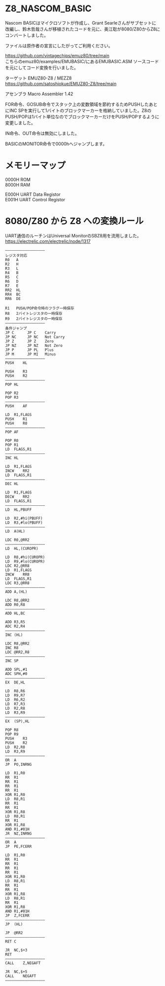 # Z8_NASCOM_BASIC

Nascom BASICはマイクロソフトが作成し、Grant Searleさんがサブセットに改編し、鈴木哲哉さんが移植されたコードを元に、奥江聡が8080/Z80からZ8にコンバートしました。  

ファイルは原作者の宣言にしたがってご利用ください。  

https://github.com/vintagechips/emuz80/tree/main  
こちらのemuz80/examples/EMUBASIC/にあるEMUBASIC.ASM ソースコードを元にしてコード変換を行いました。

ターゲット EMUZ80-Z8 / MEZZ8  
https://github.com/satoshiokue/EMUZ80-Z8/tree/main  

アセンブラ Macro Assembler 1.42  


FOR命令、GOSUB命令でスタック上の変数領域を節約するためPUSHしたあとにINC SPを実行して1バイトのブロックマーカーを格納していました。Z8のPUSH/POPは1バイト単位なのでブロックマーカーだけをPUSH/POPするように変更しました。    

IN命令、OUT命令は無効にしました。 

BASICのMONITOR命令で0000hへジャンプします。

# メモリーマップ
0000H ROM  
8000H RAM  
  
E000H UART Data Registor  
E001H UART Control Registor  

# 8080/Z80 から Z8 への変換ルール

UART通信のルーチンはUniversal MonitorのSBZ8用を流用しました。  
https://electrelic.com/electrelic/node/1317  
```
——————————————————
レジスタ対応
R0   A
R2   H
R3   L
R4   B
R5   C
R6   D
R7   E
RR2  HL
RR4  BC
RR6  DE

R1   PUSH/POP命令時のフラグ一時保存
R8   2バイトレジスタの一時保存
R9   2バイトレジスタの一時保存
——————————————————
条件ジャンプ
JP C	  JP C    Carry
JP NC	  JP NC   Not Carry
JP Z	  JP Z    Zero
JP NZ	  JP NZ   Not Zero
JP P	  JP PL   Plus
JP M	  JP MI   Minus
——————————————————
PUSH	HL

PUSH	R3
PUSH	R2
——————————————————
POP	HL

POP	R2
POP	R3
——————————————————
PUSH	AF

LD	R1,FLAGS
PUSH	R1
PUSH	R0
——————————————————
POP	AF

POP	R0
POP	R1
LD	FLAGS,R1
——————————————————
INC	HL

LD	R1,FLAGS
INCW	RR2
LD	FLAGS,R1
——————————————————
DEC	HL

LD	R1,FLAGS
DECW	RR2
LD	FLAGS,R1
——————————————————
LD	HL,PBUFF

LD	R2,#hi(PBUFF)
LD	R3,#lo(PBUFF)
——————————————————
LD	A(HL)

LDC	R0,@RR2
——————————————————
LD	HL,(CUROPR)

LD	R8,#hi(CUROPR)
LD	R9,#lo(CUROPR)
LDC	R2,@RR8
LD	R1,FLAGS
INCW	RR8
LD	FLAGS,R1
LDC	R3,@RR8
——————————————————
ADD	A,(HL)

LDC	R8,@RR2
ADD	R0,R8
——————————————————
ADD	HL,BC

ADD	R3,R5
ADC	R2,R4
——————————————————
INC	(HL)

LDC	R8,@RR2
INC	R8
LDC	@RR2,R8
——————————————————
INC	SP

ADD	SPL,#1
ADC	SPH,#0
——————————————————
EX	DE,HL

LD	R8,R6
LD	R9,R7
LD	R6,R2
LD	R7,R3
LD	R2,R8
LD	R3,R9
——————————————————
EX	(SP),HL

POP	R8
POP	R9
PUSH	R3
PUSH	R2
LD	R2,R8
LD	R3,R9
——————————————————
OR	A
JP	PO,INRNG

LD	R1,R0
RR	R1
RR	R1
RR	R1
RR	R1
XOR	R1,R0
LD	R8,R1
RR	R1
RR	R1
XOR	R1,R8
LD	R8,R1
RR	R1
XOR	R1,R8
AND	R1,#01H
JR	NZ,INRNG
——————————————————
OR	A
JP	PE,FCERR

LD	R1,R0
RR	R1
RR	R1
RR	R1
RR	R1
XOR	R1,R0
LD	R8,R1
RR	R1
RR	R1
XOR	R1,R8
LD	R8,R1
RR	R1
XOR	R1,R8
AND	R1,#01H
JP	Z,FCERR
——————————————————
JP	(HL)

JP	@RR2
——————————————————
RET C

JR	NC,$+3
RET
——————————————————
CALL	Z,NEGAFT

JR	NC,$+5
CALL	NEGAFT
——————————————————


```
